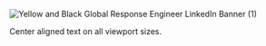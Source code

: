 ![Yellow and Black Global Response Engineer LinkedIn Banner (1)](https://user-images.githubusercontent.com/69719656/138143493-f5b863dd-b555-44dc-9648-a0a215e0e581.gif)
<link href="https://cdn.jsdelivr.net/npm/bootstrap@5.1.3/dist/css/bootstrap.min.css" rel="stylesheet" integrity="sha384-1BmE4kWBq78iYhFldvKuhfTAU6auU8tT94WrHftjDbrCEXSU1oBoqyl2QvZ6jIW3" crossorigin="anonymous">
<!DOCTYPE html>
<html>
<head>
<title>Page Title</title>
</head>
<body>
<link href="https://cdn.jsdelivr.net/npm/bootstrap@5.1.3/dist/css/bootstrap.min.css" rel="stylesheet" integrity="sha384-1BmE4kWBq78iYhFldvKuhfTAU6auU8tT94WrHftjDbrCEXSU1oBoqyl2QvZ6jIW3" crossorigin="anonymous">

<p class="text-center">Center aligned text on all viewport sizes.</p>
</body>
</html>
